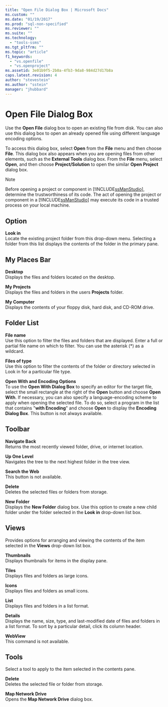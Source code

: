 ```yaml
---
title: "Open File Dialog Box | Microsoft Docs"
ms.custom: ""
ms.date: "01/19/2017"
ms.prod: "sql-non-specified"
ms.reviewer: ""
ms.suite: ""
ms.technology: 
  - "tools-ssms"
ms.tgt_pltfrm: ""
ms.topic: "article"
f1_keywords: 
  - "vs.openfile"
  - "vs.openproject"
ms.assetid: 3e01b9f5-2b0a-4fb3-9da8-984d27d17b8a
caps.latest.revision: 4
author: "stevestein"
ms.author: "sstein"
manager: "jhubbard"
---
```

# Open File Dialog Box
Use the **Open File** dialog box to open an existing file from disk. You can also use this dialog box to open an already opened file using different language encoding options.  
  
To access this dialog box, select **Open** from the **File** menu and then choose **File**. This dialog box also appears when you are opening files from other elements, such as the **External Tools** dialog box. From the **File** menu, select **Open**, and then choose **Project/Solution** to open the similar **Open Project** dialog box.  
  
> [!NOTE]  
> Before opening a project or component in [!INCLUDE[ssManStudio](../../includes/ssmanstudio_md.md)], determine the trustworthiness of its code. The act of opening the project or component in a [!INCLUDE[ssManStudio](../../includes/ssmanstudio_md.md)] may execute its code in a trusted process on your local machine.  
  
## Option  
**Look in**  
Locate the existing project folder from this drop-down menu. Selecting a folder from this list displays the contents of the folder in the primary pane.  
  
## My Places Bar  
**Desktop**  
Displays the files and folders located on the desktop.  
  
**My Projects**  
Displays the files and folders in the users **Projects** folder.  
  
**My Computer**  
Displays the contents of your floppy disk, hard disk, and CD-ROM drive.  
  
## Folder List  
**File name**  
Use this option to filter the files and folders that are displayed. Enter a full or partial file name on which to filter. You can use the asterisk (*) as a wildcard.  
  
**Files of type**  
Use this option to filter the contents of the folder or directory selected in Look in for a particular file type.  
  
**Open With and Encoding Options**  
To use the **Open With Dialog Box** to specify an editor for the target file, select the small rectangle at the right of the **Open** button and choose **Open With**. If necessary, you can also specify a language-encoding scheme to apply when opening the selected file. To do so, select a program in the list that contains "**with Encoding**" and choose **Open** to display the **Encoding Dialog Box**. This button is not always available.  
  
## Toolbar  
**Navigate Back**  
Returns the most recently viewed folder, drive, or internet location.  
  
**Up One Level**  
Navigates the tree to the next highest folder in the tree view.  
  
**Search the Web**  
This button is not available.  
  
**Delete**  
Deletes the selected files or folders from storage.  
  
**New Folder**  
Displays the **New Folder** dialog box. Use this option to create a new child folder under the folder selected in the **Look in** drop-down list box.  
  
## Views  
Provides options for arranging and viewing the contents of the item selected in the **Views** drop-down list box.  
  
**Thumbnails**  
Displays thumbnails for items in the display pane.  
  
**Tiles**  
Displays files and folders as large icons.  
  
**Icons**  
Displays files and folders as small icons.  
  
**List**  
Displays files and folders in a list format.  
  
**Details**  
Displays the name, size, type, and last-modified date of files and folders in a list format. To sort by a particular detail, click its column header.  
  
**WebView**  
This command is not available.  
  
## Tools  
Select a tool to apply to the item selected in the contents pane.  
  
**Delete**  
Deletes the selected file or folder from storage.  
  
**Map Network Drive**  
Opens the **Map Network Drive** dialog box.  
  
